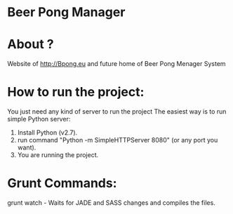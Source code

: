 Beer Pong Manager
=================

About ?
================

Website of http://Bpong.eu and future home of Beer Pong Menager System

How to run the project:
=================

You just need any kind of server to run the project
The easiest way is to run simple Python server:

1. Install Python (v2.7).
2. run command "Python -m SimpleHTTPServer 8080" (or any port you want).
3. You are running the project.


Grunt Commands:
=================

grunt watch   - Waits for JADE and SASS changes and compiles the files.


